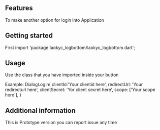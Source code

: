 <!-- 
This README describes the package. If you publish this package to pub.dev,
this README's contents appear on the landing page for your package.

For information about how to write a good package README, see the guide for
[writing package pages](https://dart.dev/guides/libraries/writing-package-pages). 

For general information about developing packages, see the Dart guide for
[creating packages](https://dart.dev/guides/libraries/create-library-packages)
and the Flutter guide for
[developing packages and plugins](https://flutter.dev/developing-packages). 
-->



## Features

To make another option for login into Application

## Getting started

First import 'package:laokyc_logbottom/laokyc_logbottom.dart';

## Usage

Use the class that you have imported inside your button 

Example: DialogLogin(
    clientId:'Your clientid here',
    redirectUrl: 'Your redirecturl here',
    clientSecret: 'Yor client secret here',
    scope: ['Your scope here'],
)


## Additional information

This is Prototype version you can report issue any time
